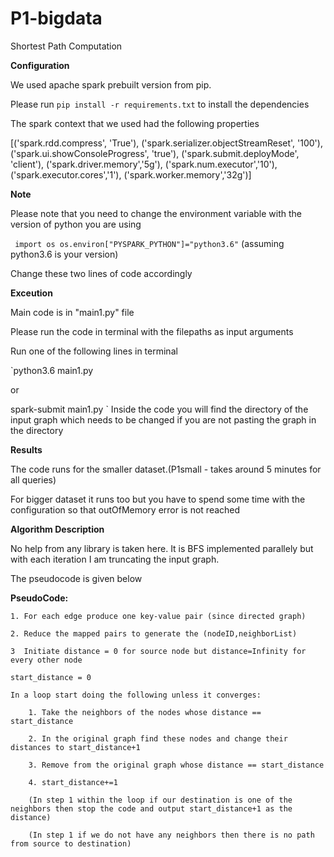 # P1-bigdata
Shortest Path Computation

**Configuration**

We used apache spark prebuilt version from pip.  

Please run `pip install -r requirements.txt` to install the dependencies

The spark context that we used had the following properties

[('spark.rdd.compress', 'True'),
 ('spark.serializer.objectStreamReset', '100'),
 ('spark.ui.showConsoleProgress', 'true'),
 ('spark.submit.deployMode', 'client'),
 ('spark.driver.memory','5g'),
 ('spark.num.executor','10'),
 ('spark.executor.cores','1'),
 ('spark.worker.memory','32g')]

**Note**

Please note that you need to change the environment variable with the version of python you are using
 
` import os
 os.environ["PYSPARK_PYTHON"]="python3.6"` (assuming python3.6 is your version)

Change these two lines of code accordingly

**Exceution**

Main code is in "main1.py" file

Please run the code in terminal with the filepaths as input arguments

Run one of the following lines in terminal 

`python3.6 main1.py

or 

spark-submit main1.py
`
Inside the code you will find the directory of the input graph which needs to be changed if you are not pasting the graph in the directory


**Results**

The code runs for the smaller dataset.(P1small - takes around 5 minutes for all queries)

For bigger dataset it runs too but you have to spend some time with the configuration so that outOfMemory error is not reached



**Algorithm Description**

No help from any library is taken here. It is BFS implemented parallely but with each iteration I am truncating the input graph.

The pseudocode is given below


**PseudoCode:**

    1. For each edge produce one key-value pair (since directed graph)
    
    2. Reduce the mapped pairs to generate the (nodeID,neighborList) 
	
	3  Initiate distance = 0 for source node but distance=Infinity for every other node
	
	start_distance = 0
	
	In a loop start doing the following unless it converges:
		
		1. Take the neighbors of the nodes whose distance == start_distance
		
		2. In the original graph find these nodes and change their distances to start_distance+1
		
		3. Remove from the original graph whose distance == start_distance
		
		4. start_distance+=1
		
		(In step 1 within the loop if our destination is one of the neighbors then stop the code and output start_distance+1 as the distance)
		
		(In step 1 if we do not have any neighbors then there is no path from source to destination)
		
		
